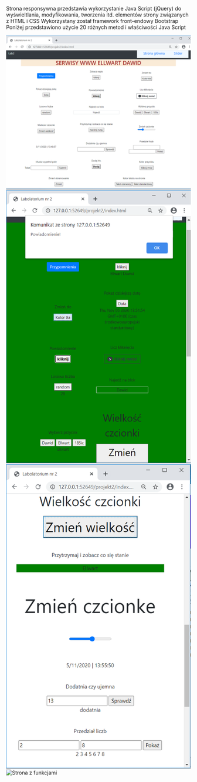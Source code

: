 
Strona responsywna przedstawia wykorzystanie Java Script (jQuery) do wyświeltlania, modyfikowania, tworzenia itd. elementów strony związanych z HTML i CSS
Wykorzystany został framework front-endowy Bootstrap
Poniżej przedstawiono użycie 20 różnych metod i właściwości Java Script

![Strona z funkcjami](https://github.com/EllwartDawid/projektowanie-serwisow-www-ellwart-185ic/blob/master/Lab2/ss/lab2-1.PNG)
![Strona z funkcjami](https://github.com/EllwartDawid/projektowanie-serwisow-www-ellwart-185ic/blob/master/Lab2/ss/lab2-2.PNG)
![Strona z funkcjami](https://github.com/EllwartDawid/projektowanie-serwisow-www-ellwart-185ic/blob/master/Lab2/ss/lab2-3.PNG)
![Strona z funkcjami](https://github.com/EllwartDawid/projektowanie-serwisow-www-ellwart-185ic/lab2/ss/blob/master/lab2-4.PNG)

